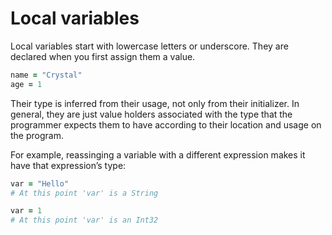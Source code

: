 # Local variables

Local variables start with lowercase letters or underscore. They are declared when you first assign them a value.

``` ruby
name = "Crystal"
age = 1
```

Their type is inferred from their usage, not only from their initializer. In general, they are just value holders associated with the type that the programmer expects them to have according to their location and usage on the program.

For example, reassinging a variable with a different expression makes it have that expression’s type:

``` ruby
var = "Hello"
# At this point 'var' is a String

var = 1
# At this point 'var' is an Int32
```
